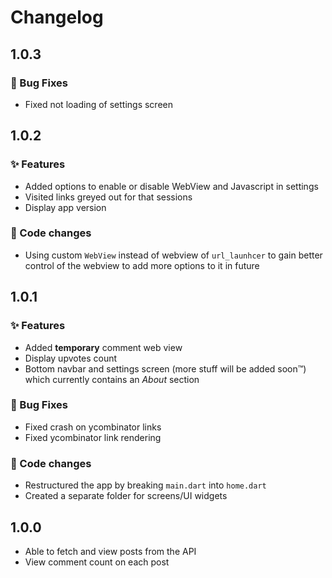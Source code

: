 # Changelog

## 1.0.3

### :bug: Bug Fixes

- Fixed not loading of settings screen

## 1.0.2

### :sparkles: Features

- Added options to enable or disable WebView and Javascript in settings
- Visited links greyed out for that sessions
- Display app version

### :wrench: Code changes

- Using custom `WebView` instead of webview of `url_launhcer` to gain better control of the webview to add more options to it in future

## 1.0.1

### :sparkles: Features

- Added **temporary** comment web view
- Display upvotes count
- Bottom navbar and settings screen (more stuff will be added soon™) which currently contains an _About_ section

### :bug: Bug Fixes

- Fixed crash on ycombinator links
- Fixed ycombinator link rendering

### :wrench: Code changes

- Restructured the app by breaking `main.dart` into `home.dart`
- Created a separate folder for screens/UI widgets

## 1.0.0

- Able to fetch and view posts from the API
- View comment count on each post
